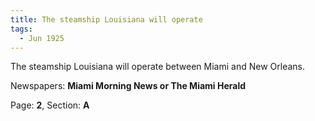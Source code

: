```yaml
---  
title: The steamship Louisiana will operate  
tags:  
  - Jun 1925  
---  
```

  
The steamship Louisiana will operate between Miami and New Orleans.  
  
Newspapers: **Miami Morning News or The Miami Herald**  
  
Page: **2**, Section: **A** 
